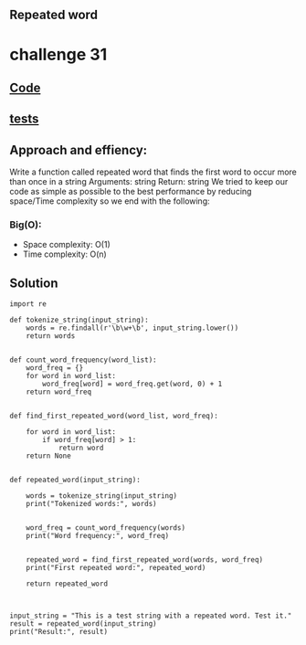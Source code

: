 ## Repeated word
# challenge 31

## [Code](hashmap-repeated-word.py)
## [tests](../tests/test_hash_map.py)

 ## Approach and effiency:
Write a function called repeated word that finds the first word to occur more than once in a string
Arguments: string
Return: string
We tried to keep our code as simple as possible to the best performance by reducing space/Time complexity
so we end with the following:

### Big(O):
- Space complexity: O(1) 
- Time complexity: O(n)


## Solution
```
import re

def tokenize_string(input_string):
    words = re.findall(r'\b\w+\b', input_string.lower())
    return words


def count_word_frequency(word_list):
    word_freq = {}
    for word in word_list:
        word_freq[word] = word_freq.get(word, 0) + 1
    return word_freq


def find_first_repeated_word(word_list, word_freq):
   
    for word in word_list:
        if word_freq[word] > 1:
            return word
    return None


def repeated_word(input_string):
    
    words = tokenize_string(input_string)
    print("Tokenized words:", words)

 
    word_freq = count_word_frequency(words)
    print("Word frequency:", word_freq)

    
    repeated_word = find_first_repeated_word(words, word_freq)
    print("First repeated word:", repeated_word)

    return repeated_word



input_string = "This is a test string with a repeated word. Test it."
result = repeated_word(input_string)
print("Result:", result)

```

